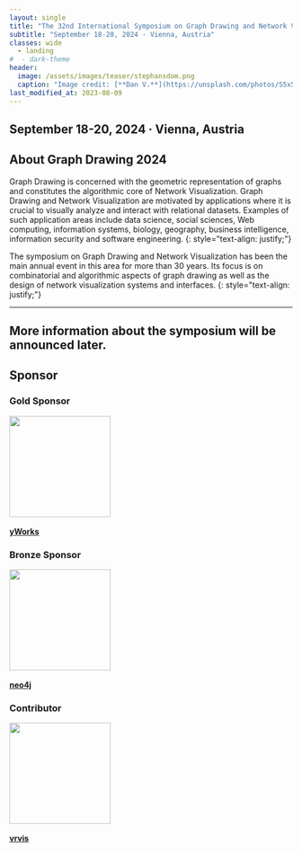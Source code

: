 ```yaml
---
layout: single
title: "The 32nd International Symposium on Graph Drawing and Network Visualization"
subtitle: "September 18-20, 2024 · Vienna, Austria"
classes: wide
  - landing
#  - dark-theme
header:
  image: /assets/images/teaser/stephansdom.png
  caption: "Image credit: [**Dan V.**](https://unsplash.com/photos/S5x5rrsDixk)"
last_modified_at: 2023-08-09
---
```


## September 18-20, 2024 · Vienna, Austria

## About Graph Drawing 2024

Graph Drawing is concerned with the geometric representation of graphs and constitutes the algorithmic core of Network Visualization. Graph Drawing and Network Visualization are motivated by applications where it is crucial to visually analyze and interact with relational datasets. Examples of such application areas include data science, social sciences, Web computing, information systems, biology, geography, business intelligence, information security and software engineering.
{: style="text-align: justify;"}

The symposium on Graph Drawing and Network Visualization has been the main annual event in this area for more than 30 years. Its focus is on combinatorial and algorithmic aspects of graph drawing as well as the design of network visualization systems and interfaces.
{: style="text-align: justify;"}


---

## More information about the symposium will be announced later.

<!--## Important Dates


| Events                      | Dates                                 |
|-----------------------------|---------------------------------------|
| Abstract submission	        | Wednesday, xx June 2024                |
| Paper deadline		          | Wednesday, xx June 2024                |
| Paper notification		      | Monday, xx July 2024                  |
| Poster deadline		          | Wednesday, xx August 2024             |
| Poster notification		      | Friday, xx August 2024                |
| Final versions due		      | Monday, xx September 2024              |
| Contest deadline	 	        | Tuesday, xx September 2024             |
| PhD School		              | 16 (Mon)-17 (Tue) September 2024      |
| Symposium		                | 18 (Wed)-20 (Fri) September 2024      |

<!-- {% assign data = site.data.publicity %}
{% for date in data.ImportantDates %}
|{{ date.Event }} | {{ date.Date }}|
{% endfor %} 


## Reasons to attend GD2022

- invited speakers as experts in the field
- pre-conference PhD school
- traditional graph drawing contest
- free online Proceedings in LNCS
- papers available online before the conference
- journal invitation for selected papers (JGAA, TVCG)
- low conference fee - especially for students
- Tokyo is a wonderful city to visit

<a href="https://www.tomsawyer.com" target="_blank"><img src="../gd2024/assets/images/sponsor/Tom_Sawyer_Software.png" width="250" /></a><br /><br />
<a href="https://www.tomsawyer.com" target="_blank"><strong>Tom Sawyer Software</strong><br /></a>

<a href="https://www.springer.com" target="_blank"><img src="../gd2024/assets/images/sponsor/springer.png" width="180" /></a><br /><br />
<a href="https://www.springer.com" target="_blank"><strong>Springer</strong><br /></a>
-->

## Sponsor

### Gold Sponsor

<a href=" https://yworks.com/?mtm_campaign=events&mtm_kwd=gd24" target="_blank"><img src="../gd2024/assets/images/sponsor/yWorks.png" width="180" /></a><br /><br />
<a href="https://yworks.com/?mtm_campaign=events&mtm_kwd=gd24" target="_blank"><strong>yWorks</strong></a>

### Bronze Sponsor

<a href="https://neo4j.com/" target="_blank"><img src="../gd2024/assets/images/sponsor/neo4j.png" width="180" /></a><br /><br />
<a href="https://neo4j.com/" target="_blank"><strong>neo4j</strong></a>

### Contributor

<a href="https://www.vrvis.at/" target="_blank"><img src="../gd2024/assets/images/sponsor/vrvis.png" width="180" /></a><br /><br />
<a href="https://www.vrvis.at/" target="_blank"><strong>vrvis</strong></a>

